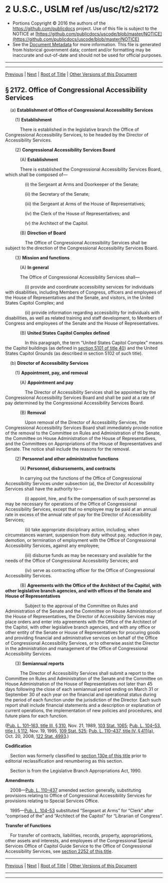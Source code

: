 ---
---

# 2 U.S.C., USLM ref /us/usc/t2/s2172

* Portions Copyright © 2016 the authors of the https://github.com/publicdocs project.
  Use of this file is subject to the NOTICE at [https://github.com/publicdocs/uscode/blob/master/NOTICE](https://github.com/publicdocs/uscode/blob/master/NOTICE)
* See the [Document Metadata](././../../../../..//README.md) for more information.
  This file is generated from historical government data; content and/or formatting may be inaccurate and out-of-date and should not be used for official purposes.

----------
----------

[Previous](./../../../../..//us/usc/t2/ch30/schVII/m__us_usc_t2_s2171.md) | [Next](./../../../../..//us/usc/t2/ch30/schVIII/m__us_usc_t2_ch30_schVIII.md) | [Root of Title](./../../../../../) | [Other Versions of this Document](https://publicdocs.github.io/go/links?ns=uslm&ref=%2Fus%2Fusc%2Ft2%2Fs2172)

## § 2172. Office of Congressional Accessibility Services

    (a) __Establishment of Office of Congressional Accessibility Services__ 

        (1) __Establishment__ 

            There is established in the legislative branch the Office of Congressional Accessibility Services, to be headed by the Director of Accessibility Services.

        (2) __Congressional Accessibility Services Board__ 

            (A) __Establishment__ 

            There is established the Congressional Accessibility Services Board, which shall be composed of—

                (i) the Sergeant at Arms and Doorkeeper of the Senate;

                (ii) the Secretary of the Senate;

                (iii) the Sergeant at Arms of the House of Representatives;

                (iv) the Clerk of the House of Representatives; and

                (v) the Architect of the Capitol.

            (B) __Direction of Board__ 

                The Office of Congressional Accessibility Services shall be subject to the direction of the Congressional Accessibility Services Board.

        (3) __Mission and functions__ 

            (A) __In general__ 

            The Office of Congressional Accessibility Services shall—

                (i) provide and coordinate accessibility services for individuals with disabilities, including Members of Congress, officers and employees of the House of Representatives and the Senate, and visitors, in the United States Capitol Complex; and

                (ii) provide information regarding accessibility for individuals with disabilities, as well as related training and staff development, to Members of Congress and employees of the Senate and the House of Representatives.

            (B) __United States Capitol Complex defined__ 

                In this paragraph, the term “United States Capitol Complex” means the Capitol buildings (as defined in [section 5101 of title 40][/us/usc/t40/s5101]) and the United States Capitol Grounds (as described in section 5102 of such title).

    (b) __Director of Accessibility Services__ 

        (1) __Appointment, pay, and removal__ 

            (A) __Appointment and pay__ 

                The Director of Accessibility Services shall be appointed by the Congressional Accessibility Services Board and shall be paid at a rate of pay determined by the Congressional Accessibility Services Board.

            (B) __Removal__ 

                Upon removal of the Director of Accessibility Services, the Congressional Accessibility Services Board shall immediately provide notice of the removal to the Committee on Rules and Administration of the Senate, the Committee on House Administration of the House of Representatives, and the Committees on Appropriations of the House of Representatives and Senate. The notice shall include the reasons for the removal.

        (2) __Personnel and other administrative functions__ 

            (A) __Personnel, disbursements, and contracts__ 

            In carrying out the functions of the Office of Congressional Accessibility Services under subsection (a), the Director of Accessibility Services shall have the authority to—

                (i) appoint, hire, and fix the compensation of such personnel as may be necessary for operations of the Office of Congressional Accessibility Services, except that no employee may be paid at an annual rate in excess of the annual rate of pay for the Director of Accessibility Services;

                (ii) take appropriate disciplinary action, including, when circumstances warrant, suspension from duty without pay, reduction in pay, demotion, or termination of employment with the Office of Congressional Accessibility Services, against any employee;

                (iii) disburse funds as may be necessary and available for the needs of the Office of Congressional Accessibility Services; and

                (iv) serve as contracting officer for the Office of Congressional Accessibility Services.

            (B) __Agreements with the Office of the Architect of the Capitol, with other legislative branch agencies, and with offices of the Senate and House of Representatives__ 

                Subject to the approval of the Committee on Rules and Administration of the Senate and the Committee on House Administration of the House of Representatives, the Director of Accessibility Services may place orders and enter into agreements with the Office of the Architect of the Capitol, with other legislative branch agencies, and with any office or other entity of the Senate or House of Representatives for procuring goods and providing financial and administrative services on behalf of the Office of Congressional Accessibility Services, or to otherwise assist the Director in the administration and management of the Office of Congressional Accessibility Services.

        (3) __Semiannual reports__ 

            The Director of Accessibility Services shall submit a report to the Committee on Rules and Administration of the Senate and the Committee on House Administration of the House of Representatives not later than 45 days following the close of each semiannual period ending on March 31 or September 30 of each year on the financial and operational status during the period of each function under the jurisdiction of the Director. Each such report shall include financial statements and a description or explanation of current operations, the implementation of new policies and procedures, and future plans for each function.

([Pub. L. 101–163, title III, § 310][/us/pl/101/163/s310], Nov. 21, 1989, [103 Stat. 1065][/us/stat/103/1065]; [Pub. L. 104–53, title I, § 112][/us/pl/104/53/s112], Nov. 19, 1995, [109 Stat. 525][/us/stat/109/525]; [Pub. L. 110–437, title IV, § 411(a)][/us/pl/110/437/s411/a], Oct. 20, 2008, [122 Stat. 4993][/us/stat/122/4993].)

 __Codification__ 

    Section was formerly classified to [section 130e of this title][/us/usc/t2/s130e] prior to editorial reclassification and renumbering as this section.

    Section is from the Legislative Branch Appropriations Act, 1990.

 __Amendments__ 

    2008—[Pub. L. 110–437][/us/pl/110/437] amended section generally, substituting provisions relating to Office of Congressional Accessibility Services for provisions relating to Special Services Office.

    1995—[Pub. L. 104–53][/us/pl/104/53] substituted “Sergeant at Arms” for “Clerk” after “comprised of the” and “Architect of the Capitol” for “Librarian of Congress”.

 __Transfer of Functions__ 

    For transfer of contracts, liabilities, records, property, appropriations, other assets and interests, and employees of the Congressional Special Services Office of Capitol Guide Service to the Office of Congressional Accessibility Services, see [section 2252 of this title][/us/usc/t2/s2252].

----------

[Previous](./../../../../..//us/usc/t2/ch30/schVII/m__us_usc_t2_s2171.md) | [Next](./../../../../..//us/usc/t2/ch30/schVIII/m__us_usc_t2_ch30_schVIII.md) | [Root of Title](./../../../../../) | [Other Versions of this Document](https://publicdocs.github.io/go/links?ns=uslm&ref=%2Fus%2Fusc%2Ft2%2Fs2172)

----------
----------

[/us/usc/t40/s5101]: https://publicdocs.github.io/go/links?ns=uslm&ref=%2Fus%2Fusc%2Ft40%2Fs5101
[/us/pl/101/163/s310]: https://publicdocs.github.io/go/links?ns=uslm&ref=%2Fus%2Fpl%2F101%2F163%2Fs310
[/us/stat/103/1065]: https://publicdocs.github.io/go/links?ns=uslm&ref=%2Fus%2Fstat%2F103%2F1065
[/us/pl/104/53/s112]: https://publicdocs.github.io/go/links?ns=uslm&ref=%2Fus%2Fpl%2F104%2F53%2Fs112
[/us/stat/109/525]: https://publicdocs.github.io/go/links?ns=uslm&ref=%2Fus%2Fstat%2F109%2F525
[/us/pl/110/437/s411/a]: https://publicdocs.github.io/go/links?ns=uslm&ref=%2Fus%2Fpl%2F110%2F437%2Fs411%2Fa
[/us/stat/122/4993]: https://publicdocs.github.io/go/links?ns=uslm&ref=%2Fus%2Fstat%2F122%2F4993
[/us/usc/t2/s130e]: https://publicdocs.github.io/go/links?ns=uslm&ref=%2Fus%2Fusc%2Ft2%2Fs130e
[/us/pl/110/437]: https://publicdocs.github.io/go/links?ns=uslm&ref=%2Fus%2Fpl%2F110%2F437
[/us/pl/104/53]: https://publicdocs.github.io/go/links?ns=uslm&ref=%2Fus%2Fpl%2F104%2F53
[/us/usc/t2/s2252]: https://publicdocs.github.io/go/links?ns=uslm&ref=%2Fus%2Fusc%2Ft2%2Fs2252


